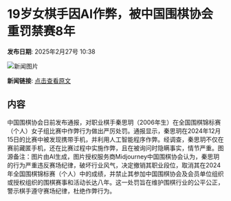 # 19岁女棋手因AI作弊，被中国围棋协会重罚禁赛8年

**发布日期**: 2025年2月27号 10:38

![新闻图片](https://pic.chinaz.com/picmap/202307141649270863_6.jpg)

**新闻链接**: [点击查看原文](https://www.aibase.com/zh/news/15775)

## 内容

中国围棋协会日前发布通报，对职业棋手秦思玥（2006年生）在全国围棋锦标赛（个人）女子组比赛中作弊行为做出严厉处罚。通报显示，秦思玥在2024年12月15日的比赛中被发现携带手机，并利用人工智能程序作弊。经调查，秦思玥不仅在赛前藏匿手机，还在比赛过程中实施作弊，且在被询问时隐瞒事实，情节严重。图源备注：图片由AI生成，图片授权服务商Midjourney中国围棋协会认为，秦思玥的行为严重违反赛场纪律，破坏行业风气，决定撤销其职业段位，取消其在2024年全国围棋锦标赛（个人）中的成绩，并禁止其参加中国围棋协会及会员单位组织或授权组织的围棋赛事和活动长达八年。这一处罚旨在维护围棋行业的公平公正，警示棋手遵守赛场纪律，杜绝作弊行为。
